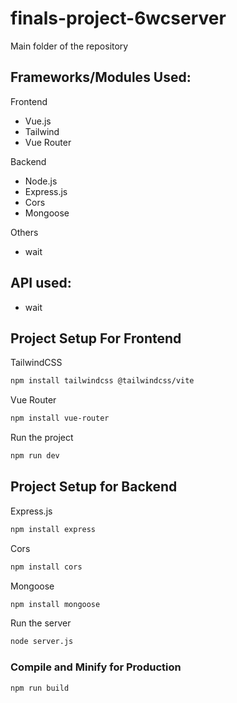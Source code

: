 # finals-project-6wcserver

Main folder of the repository

## Frameworks/Modules Used:

Frontend
  - Vue.js
  - Tailwind
  - Vue Router

Backend
  - Node.js
  - Express.js
  - Cors
  - Mongoose

Others
  -  wait

## API used:
  - wait

## Project Setup For Frontend

TailwindCSS
```sh
npm install tailwindcss @tailwindcss/vite
```

Vue Router
```sh
npm install vue-router
```

Run the project
```sh
npm run dev
```

## Project Setup for Backend

Express.js
```sh
npm install express
```

Cors
```sh
npm install cors
```

Mongoose
```sh
npm install mongoose
```

Run the server
```sh
node server.js
```

### Compile and Minify for Production

```sh
npm run build
```
